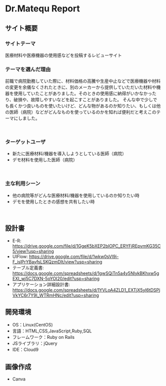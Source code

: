 # Dr.Matequ Report
## サイト概要
### サイトテーマ
医療材料や医療機器の使用感などを投稿するレビューサイト
​
### テーマを選んだ理由
前職で病院勤務していた際に、材料価格の高騰や生産中止などで医療機器や材料の変更を余儀なくされたときに、別のメーカーから提供していただいた材料や機器を使用していたことがありました。そのときの使用感に納得がいかなかったり、破損や、故障しやすいなどを起こすことがありました。
そんな中で少しでも長くかつ良いものを使いたいけど、どんな物があるのか知りたい、もしくは他の医師（病院）などがどんなものを使っているのかを知れば便利だと考えこのテーマにしました。

​
### ターゲットユーザ
- 新たに医療材料/機器を導入しようとしている医師（病院）
- デモ材料を使用した医師（病院）

​
### 主な利用シーン
- 他の病院等がどんな医療材料/機器を使用しているのか知りたい時
- デモを使用したときの感想を共有したい時

​
## 設計書
- E-R: https://drive.google.com/file/d/1GgeK5bXEP2blOPC_ERYFjREpvmKG35C5/view?usp=sharing
- UIFlow: https://drive.google.com/file/d/1wkw0sVl9i-F_islPrYBayfsLSKQzmDIt/view?usp=sharing
- テーブル定義書: https://docs.google.com/spreadsheets/d/1gwSQiTn5a4y5NlykBKhxw5gEXI_wj5C7DXN-5oYOI20/edit?usp=sharing
- アプリケーション詳細設計書: https://docs.google.com/spreadsheets/d/1YVLoA4ZLD1_EXTjX5yl6tDSPjVkYC6r7Y9I_WTRmHNc/edit?usp=sharing
​
## 開発環境
- OS：Linux(CentOS)
- 言語：HTML,CSS,JavaScript,Ruby,SQL
- フレームワーク：Ruby on Rails
- JSライブラリ：jQuery
- IDE：Cloud9
​
## 画像作成
- Canva
